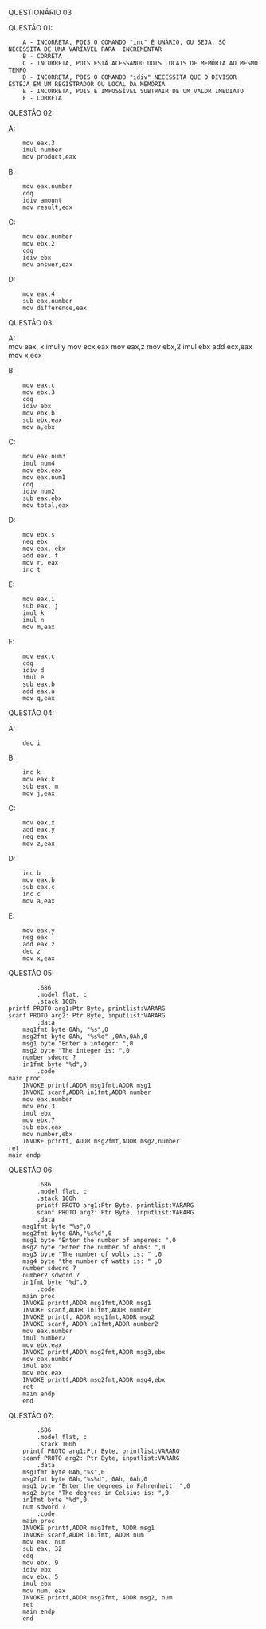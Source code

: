 QUESTIONÁRIO 03

QUESTÃO 01:

        A - INCORRETA, POIS O COMANDO "inc" É UNÁRIO, OU SEJA, SÓ NECESSITA DE UMA VARÍAVEL PARA  INCREMENTAR
        B - CORRETA
        C - INCORRETA, POIS ESTÁ ACESSANDO DOIS LOCAIS DE MEMÓRIA AO MESMO TEMPO
        D - INCORRETA, POIS O COMANDO "idiv" NECESSITA QUE O DIVISOR ESTEJA EM UM REGISTRADOR OU LOCAL DA MEMÓRIA
        E - INCORRETA, POIS É IMPOSSÍVEL SUBTRAIR DE UM VALOR IMEDIATO
        F - CORRETA

 QUESTÃO 02:       

A:

        mov eax,3
        imul number
        mov product,eax
B:

        mov eax,number
        cdq
        idiv amount
        mov result,edx

C:

        mov eax,number
        mov ebx,2
        cdq 
        idiv ebx
        mov answer,eax

D:

        mov eax,4
        sub eax,number
        mov difference,eax

QUESTÃO 03:

A:      
        mov eax, x
        imul y
        mov ecx,eax
        mov eax,z
        mov ebx,2
        imul ebx
        add ecx,eax
        mov x,ecx

B:

        mov eax,c
        mov ebx,3
        cdq
        idiv ebx
        mov ebx,b
        sub ebx,eax
        mov a,ebx

C:

        mov eax,num3
        imul num4
        mov ebx,eax
        mov eax,num1
        cdq
        idiv num2
        sub eax,ebx
        mov total,eax

D:

        mov ebx,s
        neg ebx
        mov eax, ebx
        add eax, t
        mov r, eax
        inc t

E:

        mov eax,i
        sub eax, j
        imul k
        imul n
        mov m,eax

F:

        mov eax,c
        cdq
        idiv d
        imul e
        sub eax,b
        add eax,a
        mov q,eax

QUESTÃO 04:

A:

        dec i

B:

        inc k
        mov eax,k
        sub eax, m
        mov j,eax

C:

        mov eax,x
        add eax,y
        neg eax
        mov z,eax

D:

        inc b
        mov eax,b
        sub eax,c
        inc c
        mov a,eax

E:

        mov eax,y
        neg eax
        add eax,z
        dec z
        mov x,eax

QUESTÃO 05:

            .686
            .model flat, c
            .stack 100h
    printf PROTO arg1:Ptr Byte, printlist:VARARG
    scanf PROTO arg2: Ptr Byte, inputlist:VARARG
            .data
        msg1fmt byte 0Ah, "%s",0
        msg2fmt byte 0Ah, "%s%d" ,0Ah,0Ah,0
        msg1 byte "Enter a integer: ",0
        msg2 byte "The integer is: ",0
        number sdword ?
        in1fmt byte "%d",0
            .code
    main proc
        INVOKE printf,ADDR msg1fmt,ADDR msg1
        INVOKE scanf,ADDR in1fmt,ADDR number
        mov eax,number
        mov ebx,3
        imul ebx
        mov ebx,7
        sub ebx,eax
        mov number,ebx
        INVOKE printf, ADDR msg2fmt,ADDR msg2,number
    ret
    main endp

QUESTÃO 06:

            .686
            .model flat, c
            .stack 100h
            printf PROTO arg1:Ptr Byte, printlist:VARARG
            scanf PROTO arg2: Ptr Byte, inputlist:VARARG
            .data
        msg1fmt byte "%s",0
        msg2fmt byte 0Ah,"%s%d",0
        msg1 byte "Enter the number of amperes: ",0
        msg2 byte "Enter the number of ohms: ",0
        msg3 byte "The number of volts is: " ,0
        msg4 byte "the number of watts is: " ,0
        number sdword ?
        number2 sdword ?
        in1fmt byte "%d",0
            .code
        main proc
        INVOKE printf,ADDR msg1fmt,ADDR msg1
        INVOKE scanf,ADDR in1fmt,ADDR number
        INVOKE printf, ADDR msg1fmt,ADDR msg2
        INVOKE scanf, ADDR in1fmt,ADDR number2
        mov eax,number
        imul number2
        mov ebx,eax
        INVOKE printf,ADDR msg2fmt,ADDR msg3,ebx
        mov eax,number
        imul ebx
        mov ebx,eax
        INVOKE printf,ADDR msg2fmt,ADDR msg4,ebx
        ret
        main endp 
        end

QUESTÃO 07:

            .686
            .model flat, c
            .stack 100h
        printf PROTO arg1:Ptr Byte, printlist:VARARG
        scanf PROTO arg2: Ptr Byte, inputlist:VARARG
            .data
        msg1fmt byte 0Ah,"%s",0
        msg2fmt byte 0Ah,"%s%d", 0Ah, 0Ah,0
        msg1 byte "Enter the degrees in Fahrenheit: ",0
        msg2 byte "The degrees in Celsius is: ",0
        in1fmt byte "%d",0
        num sdword ?
            .code
        main proc
        INVOKE printf,ADDR msg1fmt, ADDR msg1
        INVOKE scanf,ADDR in1fmt, ADDR num
        mov eax, num
        sub eax, 32
        cdq
        mov ebx, 9
        idiv ebx
        mov ebx, 5
        imul ebx
        mov num, eax
        INVOKE printf,ADDR msg2fmt, ADDR msg2, num
        ret
        main endp
        end




       




